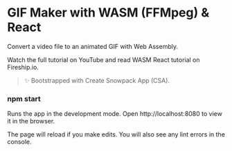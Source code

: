 # GIF Maker with WASM (FFMpeg) & React

Convert a video file to an animated GIF with Web Assembly. 

Watch the full tutorial on YouTube and read WASM React tutorial on Fireship.io. 

> ✨ Bootstrapped with Create Snowpack App (CSA).

### npm start

Runs the app in the development mode.
Open http://localhost:8080 to view it in the browser.

The page will reload if you make edits.
You will also see any lint errors in the console.

